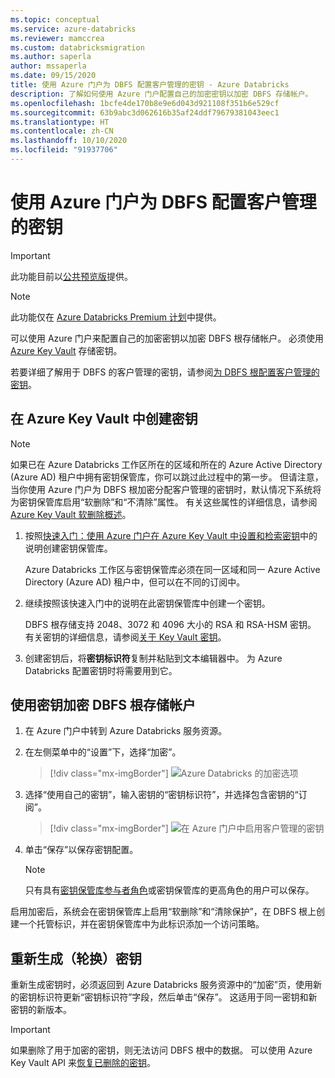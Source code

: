 ```yaml
---
ms.topic: conceptual
ms.service: azure-databricks
ms.reviewer: mamccrea
ms.custom: databricksmigration
ms.author: saperla
author: mssaperla
ms.date: 09/15/2020
title: 使用 Azure 门户为 DBFS 配置客户管理的密钥 - Azure Databricks
description: 了解如何使用 Azure 门户配置自己的加密密钥以加密 DBFS 存储帐户。
ms.openlocfilehash: 1bcfe4de170b8e9e6d043d921108f351b6e529cf
ms.sourcegitcommit: 63b9abc3d062616b35af24ddf79679381043eec1
ms.translationtype: HT
ms.contentlocale: zh-CN
ms.lasthandoff: 10/10/2020
ms.locfileid: "91937706"
---
```

# <a name="configure-customer-managed-keys-for-dbfs-using-the-azure-portal"></a>使用 Azure 门户为 DBFS 配置客户管理的密钥

> [!IMPORTANT]
>
> 此功能目前以[公共预览版](../../../release-notes/release-types.md)提供。

> [!NOTE]
>
> 此功能仅在 [Azure Databricks Premium 计划](https://databricks.com/product/azure-pricing)中提供。

可以使用 Azure 门户来配置自己的加密密钥以加密 DBFS 根存储帐户。 必须使用 [Azure Key Vault](/key-vault/general/overview) 存储密钥。

若要详细了解用于 DBFS 的客户管理的密钥，请参阅[为 DBFS 根配置客户管理的密钥](index.md)。

## <a name="create-a-key-in-azure-key-vault"></a>在 Azure Key Vault 中创建密钥

> [!NOTE]
>
> 如果已在 Azure Databricks 工作区所在的区域和所在的 Azure Active Directory (Azure AD) 租户中拥有密钥保管库，你可以跳过此过程中的第一步。 但请注意，当你使用 Azure 门户为 DBFS 根加密分配客户管理的密钥时，默认情况下系统将为密钥保管库启用“软删除”和“不清除”属性。 有关这些属性的详细信息，请参阅 [Azure Key Vault 软删除概述](/key-vault/general/soft-delete-overview)。

1. 按照[快速入门：使用 Azure 门户在 Azure Key Vault 中设置和检索密钥](/key-vault/keys/quick-create-portal)中的说明创建密钥保管库。

   Azure Databricks 工作区与密钥保管库必须在同一区域和同一 Azure Active Directory (Azure AD) 租户中，但可以在不同的订阅中。

2. 继续按照该快速入门中的说明在此密钥保管库中创建一个密钥。

   DBFS 根存储支持 2048、3072 和 4096 大小的 RSA 和 RSA-HSM 密钥。 有关密钥的详细信息，请参阅[关于 Key Vault 密钥](/key-vault/keys/about-keys)。

3. 创建密钥后，将**密钥标识符**复制并粘贴到文本编辑器中。 为 Azure Databricks 配置密钥时将需要用到它。

## <a name="encrypt-the-dbfs-root-storage-account-using-your-key"></a>使用密钥加密 DBFS 根存储帐户

1. 在 Azure 门户中转到 Azure Databricks 服务资源。
2. 在左侧菜单中的“设置”下，选择“加密”。

   > [!div class="mx-imgBorder"]
   > ![Azure Databricks 的加密选项](../../../_static/images/security/databricks-encryption-azure.png)

3. 选择“使用自己的密钥”，输入密钥的“密钥标识符”，并选择包含密钥的“订阅”。

   > [!div class="mx-imgBorder"]
   > ![在 Azure 门户中启用客户管理的密钥](../../../_static/images/security/byok-enable-azure.png)

4. 单击“保存”以保存密钥配置。

   > [!NOTE]
   >
   > 只有具有[密钥保管库参与者角色](/key-vault/general/overview-security#managing-administrative-access-to-key-vault)或密钥保管库的更高角色的用户可以保存。

启用加密后，系统会在密钥保管库上启用“软删除”和“清除保护”，在 DBFS 根上创建一个托管标识，并在密钥保管库中为此标识添加一个访问策略。

## <a name="regenerate-rotate-keys"></a>重新生成（轮换）密钥

重新生成密钥时，必须返回到 Azure Databricks 服务资源中的“加密”页，使用新的密钥标识符更新“密钥标识符”字段，然后单击“保存”。 这适用于同一密钥和新密钥的新版本。

> [!IMPORTANT]
>
> 如果删除了用于加密的密钥，则无法访问 DBFS 根中的数据。 可以使用 Azure Key Vault API 来[恢复已删除的密钥](https://docs.microsoft.com/rest/api/keyvault/recoverdeletedkey/recoverdeletedkey)。